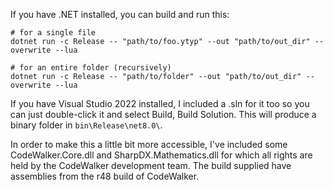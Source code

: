 If you have .NET installed, you can build and run this:

```
# for a single file
dotnet run -c Release -- "path/to/foo.ytyp" --out "path/to/out_dir" --overwrite --lua

# for an entire folder (recursively)
dotnet run -c Release -- "path/to/folder" --out "path/to/out_dir" --overwrite --lua
```

If you have Visual Studio 2022 installed, I included a .sln for it too so you can just double-click it and select Build, Build Solution.
This will produce a binary folder in `bin\Release\net8.0\`.

In order to make this a little bit more accessible, I've included some CodeWalker.Core.dll and SharpDX.Mathematics.dll for which all rights are held by the CodeWalker development team.
The build supplied have assemblies from the r48 build of CodeWalker.

